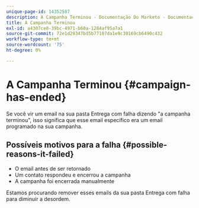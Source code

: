 ```yaml
---
unique-page-id: 14352587
description: A Campanha Terminou - Documentação Do Marketo - Documentação Do Produto
title: A Campanha Terminou
exl-id: a4307ce0-39bc-4971-b60a-1284af95a7a1
source-git-commit: 72e1d29347bd5b77107da1e9c30169cb6490c432
workflow-type: tm+mt
source-wordcount: '75'
ht-degree: 0%

---
```


# A Campanha Terminou {#campaign-has-ended}

Se você vir um email na sua pasta Entrega com falha dizendo &quot;a campanha terminou&quot;, isso significa que esse email específico era um email programado na sua campanha.

## Possíveis motivos para a falha {#possible-reasons-it-failed}

* O email antes de ser retornado
* Um contato respondeu e encerrou a campanha
* A campanha foi encerrada manualmente

Estamos procurando remover esses emails da sua pasta Entrega com falha para diminuir a desordem.
